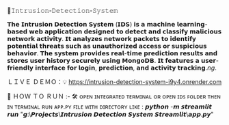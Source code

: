 📍𝙸𝚗𝚝𝚛𝚞𝚜𝚒𝚘𝚗-𝙳𝚎𝚝𝚎𝚌𝚝𝚒𝚘𝚗-𝚂𝚢𝚜𝚝𝚎𝚖

 𝗧𝗵𝗲 𝗜𝗻𝘁𝗿𝘂𝘀𝗶𝗼𝗻 𝗗𝗲𝘁𝗲𝗰𝘁𝗶𝗼𝗻 𝗦𝘆𝘀𝘁𝗲𝗺 (𝗜𝗗𝗦) 𝗶𝘀 𝗮 𝗺𝗮𝗰𝗵𝗶𝗻𝗲 𝗹𝗲𝗮𝗿𝗻𝗶𝗻𝗴-𝗯𝗮𝘀𝗲𝗱 𝘄𝗲𝗯 𝗮𝗽𝗽𝗹𝗶𝗰𝗮𝘁𝗶𝗼𝗻 𝗱𝗲𝘀𝗶𝗴𝗻𝗲𝗱 𝘁𝗼 𝗱𝗲𝘁𝗲𝗰𝘁 𝗮𝗻𝗱 𝗰𝗹𝗮𝘀𝘀𝗶𝗳𝘆 𝗺𝗮𝗹𝗶𝗰𝗶𝗼𝘂𝘀 𝗻𝗲𝘁𝘄𝗼𝗿𝗸 𝗮𝗰𝘁𝗶𝘃𝗶𝘁𝘆. 𝗜𝘁 𝗮𝗻𝗮𝗹𝘆𝘇𝗲𝘀 𝗻𝗲𝘁𝘄𝗼𝗿𝗸 𝗽𝗮𝗰𝗸𝗲𝘁𝘀 𝘁𝗼 𝗶𝗱𝗲𝗻𝘁𝗶𝗳𝘆 𝗽𝗼𝘁𝗲𝗻𝘁𝗶𝗮𝗹 𝘁𝗵𝗿𝗲𝗮𝘁𝘀 𝘀𝘂𝗰𝗵 𝗮𝘀 𝘂𝗻𝗮𝘂𝘁𝗵𝗼𝗿𝗶𝘇𝗲𝗱 𝗮𝗰𝗰𝗲𝘀𝘀 𝗼𝗿 𝘀𝘂𝘀𝗽𝗶𝗰𝗶𝗼𝘂𝘀 𝗯𝗲𝗵𝗮𝘃𝗶𝗼𝗿. 𝗧𝗵𝗲 𝘀𝘆𝘀𝘁𝗲𝗺 𝗽𝗿𝗼𝘃𝗶𝗱𝗲𝘀 𝗿𝗲𝗮𝗹-𝘁𝗶𝗺𝗲 𝗽𝗿𝗲𝗱𝗶𝗰𝘁𝗶𝗼𝗻 𝗿𝗲𝘀𝘂𝗹𝘁𝘀 𝗮𝗻𝗱 𝘀𝘁𝗼𝗿𝗲𝘀 𝘂𝘀𝗲𝗿 𝗵𝗶𝘀𝘁𝗼𝗿𝘆 𝘀𝗲𝗰𝘂𝗿𝗲𝗹𝘆 𝘂𝘀𝗶𝗻𝗴 𝗠𝗼𝗻𝗴𝗼𝗗𝗕. 𝗜𝘁 𝗳𝗲𝗮𝘁𝘂𝗿𝗲𝘀 𝗮 𝘂𝘀𝗲𝗿-𝗳𝗿𝗶𝗲𝗻𝗱𝗹𝘆 𝗶𝗻𝘁𝗲𝗿𝗳𝗮𝗰𝗲 𝗳𝗼𝗿 𝗹𝗼𝗴𝗶𝗻, 𝗽𝗿𝗲𝗱𝗶𝗰𝘁𝗶𝗼𝗻, 𝗮𝗻𝗱 𝗮𝗰𝘁𝗶𝘃𝗶𝘁𝘆 𝘁𝗿𝗮𝗰𝗸𝗶𝗻𝗴.𝘯𝘨.

ＬＩＶＥ ＤＥＭＯ：💡
https://intrusion-detection-system-i9y4.onrender.com

📌 ＨＯＷ ＴＯ ＲＵＮ :-
🛠 ᴏᴘᴇɴ ɪɴᴛᴇɢʀᴀᴛᴇᴅ ᴛᴇʀᴍɪɴᴀʟ ᴏʀ ᴏᴘᴇɴ ɪᴅꜱ ꜰᴏʟᴅᴇʀ ᴛʜᴇɴ  ɪɴ ᴛᴇʀᴍɪɴᴀʟ ʀᴜɴ ᴀᴘᴘ.ᴘʏ ꜰɪʟᴇ ᴡɪᴛʜ ᴅɪʀᴇᴄᴛᴏʀʏ ʟɪᴋᴇ :
     𝙥𝙮𝙩𝙝𝙤𝙣 -𝙢 𝙨𝙩𝙧𝙚𝙖𝙢𝙡𝙞𝙩 𝙧𝙪𝙣 "𝙜:\𝙋𝙧𝙤𝙟𝙚𝙘𝙩𝙨\𝙄𝙣𝙩𝙧𝙪𝙨𝙞𝙤𝙣 𝘿𝙚𝙩𝙚𝙘𝙩𝙞𝙤𝙣 𝙎𝙮𝙨𝙩𝙚𝙢 𝙎𝙩𝙧𝙚𝙖𝙢𝙡𝙞𝙩\𝙖𝙥𝙥.𝙥𝙮"



